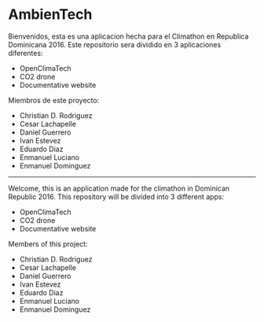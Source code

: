 # AmbienTech

Bienvenidos, esta es una aplicacion hecha para el Climathon en Republica Dominicana 2016. Este repositorio sera dividido en 3 aplicaciones diferentes:
 - OpenClimaTech
 - CO2 drone
 - Documentative website
 
Miembros de este proyecto:
  - Christian D. Rodriguez
  - Cesar Lachapelle
  - Daniel Guerrero
  - Ivan Estevez
  - Eduardo Diaz
  - Enmanuel Luciano
  - Enmanuel Dominguez



---------------

Welcome, this is an application made for the climathon in Dominican Republic 2016. This repository will be divided into 3 different apps:
 - OpenClimaTech
 - CO2 drone
 - Documentative website

Members of this project:
  - Christian D. Rodriguez
  - Cesar Lachapelle
  - Daniel Guerrero
  - Ivan Estevez
  - Eduardo Diaz
  - Enmanuel Luciano
  - Enmanuel Dominguez



